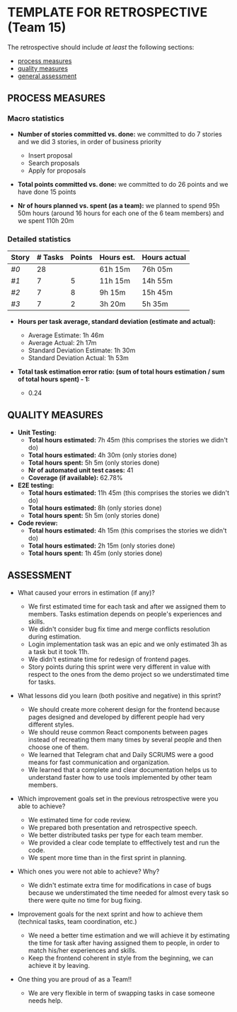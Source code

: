 TEMPLATE FOR RETROSPECTIVE (Team 15)
=====================================

The retrospective should include _at least_ the following
sections:

- [process measures](#process-measures)
- [quality measures](#quality-measures)
- [general assessment](#assessment)

## PROCESS MEASURES

### Macro statistics

- **Number of stories committed vs. done:**
  we committed to do 7 stories and we did 3 stories, in order of business priority
  - Insert proposal
  - Search proposals
  - Apply for proposals

- **Total points committed vs. done:**
  we committed to do 26 points and we have done 15 points

- **Nr of hours planned vs. spent (as a team):**
  we planned to spend 95h 50m hours (around 16 hours for each one of the 6 team members)
  and we spent 110h 20m

### Detailed statistics

| Story  | # Tasks | Points | Hours est. | Hours actual |
|--------|---------|--------|------------|--------------|
| _#0_   |   28    |        |    61h 15m     |   76h 05m    |
| _#1_   |    7    |   5    |   11h 15m  |   14h 55m    |
| _#2_   |    7    |   8    |   9h 15m  |  15h 45m     |
| _#3_   |    7    |   2    |    3h 20m  |   5h 35m     |

- **Hours per task average, standard deviation (estimate and actual):**
  - Average Estimate: 1h 46m
  - Average Actual: 2h 17m
  - Standard Deviation Estimate: 1h 30m
  - Standard Deviation Actual: 1h 53m

- **Total task estimation error ratio: (sum of total hours estimation / sum of total hours spent) - 1:**
  - 0.24


## QUALITY MEASURES

- **Unit Testing:**
  - **Total hours estimated:** 7h 45m (this comprises the stories we didn't do)
  - **Total hours estimated:** 4h 30m (only stories done)
  - **Total hours spent:** 5h 5m (only stories done)
  - **Nr of automated unit test cases:** 41
  - **Coverage (if available):** 62.78%
- **E2E testing:**
  - **Total hours estimated:** 11h 45m (this comprises the stories we didn't do)
  - **Total hours estimated:** 8h (only stories done)
  - **Total hours spent:** 5h 5m (only stories done)
- **Code review:**
  - **Total hours estimated:** 4h 15m (this comprises the stories we didn't do)
  - **Total hours estimated:** 2h 15m (only stories done)
  - **Total hours spent:** 1h 45m (only stories done)

## ASSESSMENT

- What caused your errors in estimation (if any)?
  - We first estimated time for each task and after we assigned them to members. Tasks estimation depends on people's experiences and skills.
  - We didn't consider bug fix time and merge conflicts resolution during estimation.
  - Login implementation task was an epic and we only estimated 3h as a task but it took 11h.
  - We didn't estimate time for redesign of frontend pages.
  - Story points during this sprint were very different in value with respect to the ones from the demo project so we understimated time for tasks.

- What lessons did you learn (both positive and negative) in this sprint?
  - We should create more coherent design for the frontend because pages designed and developed by different people had very different styles.
  - We should reuse common React components between pages instead of recreating them many times by several people and then choose one of them.
  - We learned that Telegram chat and Daily SCRUMS were a good means for fast communication and organization.
  - We learned that a complete and clear documentation helps us to understand faster how to use tools implemented by other team members.


- Which improvement goals set in the previous retrospective were you able to achieve?
  - We estimated time for code review.
  - We prepared both presentation and retrospective speech.
  - We better distributed tasks per type for each team member.
  - We provided a clear code template to efffectively test and run the code.
  - We spent more time than in the first sprint in planning.
  
- Which ones you were not able to achieve? Why?
  - We didn't estimate extra time for modifications in case of bugs because we understimated the time needed for almost every task so there were quite no time for bug fixing.

- Improvement goals for the next sprint and how to achieve them (technical tasks, team coordination, etc.)
  - We need a better time estimation and we will achieve it by estimating the time for task after having assigned them to people, in order to match his/her experiences and skills.
  - Keep the frontend coherent in style from the beginning, we can achieve it by leaving.

- One thing you are proud of as a Team!!
  - We are very flexible in term of swapping tasks in case someone needs help.